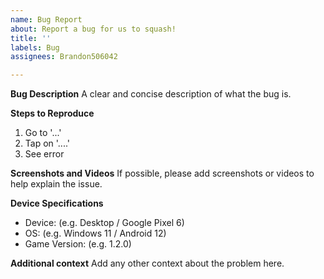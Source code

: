 ```yaml
---
name: Bug Report
about: Report a bug for us to squash!
title: ''
labels: Bug
assignees: Brandon506042

---
```


**Bug Description**
A clear and concise description of what the bug is.

**Steps to Reproduce**
1. Go to '...'
2. Tap on '....'
3. See error

**Screenshots and Videos**
If possible, please add screenshots or videos to help explain the issue.

**Device Specifications**
 - Device: (e.g. Desktop / Google Pixel 6)
 - OS: (e.g. Windows 11 / Android 12)
 - Game Version: (e.g. 1.2.0)

**Additional context**
Add any other context about the problem here.
